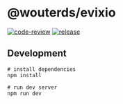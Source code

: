 # @wouterds/evixio

[![code-review](https://github.com/wouterds/evix.io/workflows/code-review/badge.svg)](https://github.com/wouterds/evix.io/actions/workflows/code-review.yml)
[![release](https://github.com/wouterds/evix.io/workflows/release/badge.svg)](https://github.com/wouterds/evix.io/actions/workflows/release.yml)

## Development

```
# install dependencies
npm install

# run dev server
npm run dev
```
